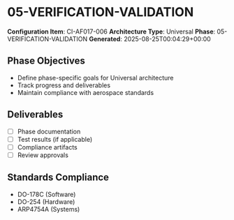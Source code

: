 # 05-VERIFICATION-VALIDATION

**Configuration Item**: CI-AF017-006
**Architecture Type**: Universal
**Phase**: 05-VERIFICATION-VALIDATION
**Generated**: 2025-08-25T00:04:29+00:00

## Phase Objectives
- Define phase-specific goals for Universal architecture
- Track progress and deliverables
- Maintain compliance with aerospace standards

## Deliverables
- [ ] Phase documentation
- [ ] Test results (if applicable)
- [ ] Compliance artifacts
- [ ] Review approvals

## Standards Compliance
- DO-178C (Software)
- DO-254 (Hardware)
- ARP4754A (Systems)
